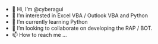- 👋 Hi, I’m @cyberagui
- 👀 I’m interested in Excel VBA / Outlook VBA and Python
- 🌱 I’m currently learning Python
- 💞️ I’m looking to collaborate on developing the RAP / BOT.
- 📫 How to reach me ...

<!---
cyberagui/cyberagui is a ✨ special ✨ repository because its `README.md` (this file) appears on your GitHub profile.
You can click the Preview link to take a look at your changes.
--->
